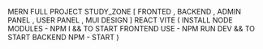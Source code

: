 MERN FULL PROJECT STUDY_ZONE [ FRONTED , BACKEND , ADMIN PANEL , USER PANEL , MUI DESIGN ]
REACT VITE ( INSTALL NODE MODULES - NPM I && TO START FRONTEND USE - NPM RUN DEV && TO START BACKEND NPM - START )
